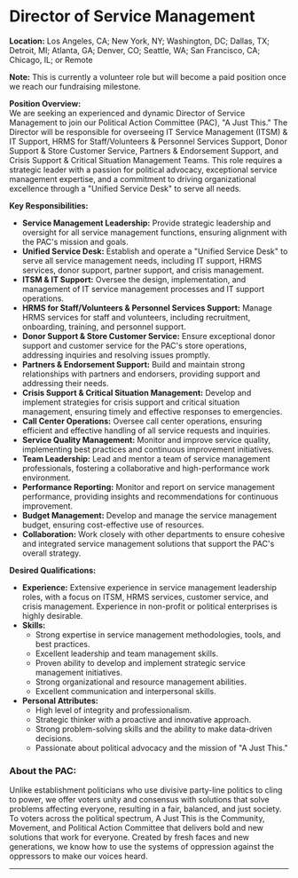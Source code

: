 # **Director of Service Management**

**Location:** Los Angeles, CA; New York, NY; Washington, DC; Dallas, TX; Detroit, MI; Atlanta, GA; Denver, CO; Seattle, WA; San Francisco, CA; Chicago, IL; or Remote

**Note:** This is currently a volunteer role but will become a paid position once we reach our fundraising milestone.

**Position Overview:**  
We are seeking an experienced and dynamic Director of Service Management to join our Political Action Committee (PAC), "A Just This." The Director will be responsible for overseeing IT Service Management (ITSM) & IT Support, HRMS for Staff/Volunteers & Personnel Services Support, Donor Support & Store Customer Service, Partners & Endorsement Support, and Crisis Support & Critical Situation Management Teams. This role requires a strategic leader with a passion for political advocacy, exceptional service management expertise, and a commitment to driving organizational excellence through a "Unified Service Desk" to serve all needs.

**Key Responsibilities:**  
- **Service Management Leadership:** Provide strategic leadership and oversight for all service management functions, ensuring alignment with the PAC's mission and goals.
- **Unified Service Desk:** Establish and operate a "Unified Service Desk" to serve all service management needs, including IT support, HRMS services, donor support, partner support, and crisis management.
- **ITSM & IT Support:** Oversee the design, implementation, and management of IT service management processes and IT support operations.
- **HRMS for Staff/Volunteers & Personnel Services Support:** Manage HRMS services for staff and volunteers, including recruitment, onboarding, training, and personnel support.
- **Donor Support & Store Customer Service:** Ensure exceptional donor support and customer service for the PAC's store operations, addressing inquiries and resolving issues promptly.
- **Partners & Endorsement Support:** Build and maintain strong relationships with partners and endorsers, providing support and addressing their needs.
- **Crisis Support & Critical Situation Management:** Develop and implement strategies for crisis support and critical situation management, ensuring timely and effective responses to emergencies.
- **Call Center Operations:** Oversee call center operations, ensuring efficient and effective handling of all service requests and inquiries.
- **Service Quality Management:** Monitor and improve service quality, implementing best practices and continuous improvement initiatives.
- **Team Leadership:** Lead and mentor a team of service management professionals, fostering a collaborative and high-performance work environment.
- **Performance Reporting:** Monitor and report on service management performance, providing insights and recommendations for continuous improvement.
- **Budget Management:** Develop and manage the service management budget, ensuring cost-effective use of resources.
- **Collaboration:** Work closely with other departments to ensure cohesive and integrated service management solutions that support the PAC's overall strategy.

**Desired Qualifications:**  
- **Experience:** Extensive experience in service management leadership roles, with a focus on ITSM, HRMS services, customer service, and crisis management. Experience in non-profit or political enterprises is highly desirable.
- **Skills:**  
  - Strong expertise in service management methodologies, tools, and best practices.
  - Excellent leadership and team management skills.
  - Proven ability to develop and implement strategic service management initiatives.
  - Strong organizational and resource management abilities.
  - Excellent communication and interpersonal skills.
- **Personal Attributes:**  
  - High level of integrity and professionalism.
  - Strategic thinker with a proactive and innovative approach.
  - Strong problem-solving skills and the ability to make data-driven decisions.
  - Passionate about political advocacy and the mission of "A Just This."

### About the PAC:
Unlike establishment politicians who use divisive party-line politics to cling to power, we offer voters unity and consensus with solutions that solve problems affecting everyone, resulting in a fair, balanced, and just society. To voters across the political spectrum, A Just This is the Community, Movement, and Political Action Committee that delivers bold and new solutions that work for everyone. Created by fresh faces and new generations, we know how to use the systems of oppression against the oppressors to make our voices heard.

---